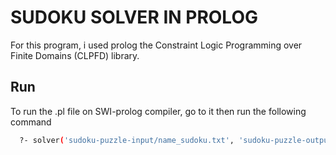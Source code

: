 # SUDOKU SOLVER IN PROLOG  

For this program, i used prolog the Constraint Logic Programming over Finite Domains (CLPFD) library. 


## Run 

To run the .pl file on SWI-prolog compiler, go to it then run the following command

```bash
  ?- solver('sudoku-puzzle-input/name_sudoku.txt', 'sudoku-puzzle-output/name_sudoku.txt').
``````